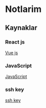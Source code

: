 # Notlarim

## Kaynaklar

### React js
[Vue js](https://vuejs.org/v2/guide/class-and-style.html)
### JavaScript 
[JavaScript](https://w3schools.com/js/default.asp)
### ssh key
[ssh key](https://docs.joyent.com/public-cloud/getting-started/ssh-keys/generating-an-ssh-key-manually/manually-generating-your-ssh-key-in-mac-os-x)
